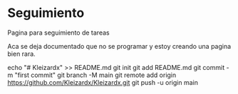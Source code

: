 # Seguimiento
Pagina para seguimiento de tareas

Aca se deja documentado que no se programar y estoy creando una pagina bien rara. 


echo "# Kleizardx" >> README.md
git init
git add README.md
git commit -m "first commit"
git branch -M main
git remote add origin https://github.com/Kleizardx/Kleizardx.git
git push -u origin main

